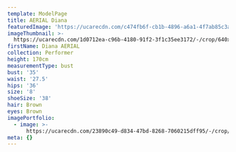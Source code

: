 ```yaml
---
template: ModelPage
title: AERIAL Diana
featuredImage: 'https://ucarecdn.com/c474fb6f-cb1b-4896-a6a1-4f7ab85c3ae4/'
imageThumbnail: >-
  https://ucarecdn.com/1d0712ea-c96b-4180-91f2-3f1c35ee3172/-/crop/640x948/0,174/-/preview/
firstName: Diana AERIAL
collection: Performer
height: 170cm
measurementType: bust
bust: '35'
waist: '27.5'
hips: '36'
size: '8'
shoeSize: '38'
hair: Brown
eyes: Brown
imagePortfolio:
  - image: >-
      https://ucarecdn.com/23890c49-d834-47bd-8268-7060215dff95/-/crop/640x962/0,174/-/preview/
meta: {}
---
```


